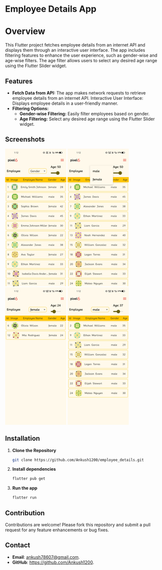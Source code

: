 # Employee Details App

# Overview
This Flutter project fetches employee details from an internet API and displays them through an interactive user interface. The app includes filtering features to enhance the user experience, such as gender-wise and age-wise filters. The age filter allows users to select any desired age range using the Flutter Slider widget.


## Features

- **Fetch Data from API:** The app makes network requests to retrieve employee details from an internet API.
Interactive User Interface: Displays employee details in a user-friendly manner.
- **Filtering Options:**
  - **Gender-wise Filtering:** Easily filter employees based on gender.
  - **Age Filtering:** Select any desired age range using the Flutter Slider widget.

## Screenshots
<div style=align-items: center;>
  <img width=200px height=450px src="screenshots/1.jpg">
  <img width=200px height=450px src="screenshots/2.jpg">
  <img width=200px height=450px src="screenshots/3.jpg">
  <img width=200px height=450px src="screenshots/4.jpg">
</div>

## Installation

1. **Clone the Repository**
   ```bash
   git clone https://github.com/Ankush1200/employee_details.git

2. **Install dependencies**
   ```bash
   flutter pub get
3. **Run the app**
   ```bash
   flutter run

## Contribution
Contributions are welcome! Please fork this repository and submit a pull request for any feature enhancements or bug fixes.

## Contact
- **Email**: ankush78607@gmail.com.
- **GitHub**: https://github.com/Ankush1200.